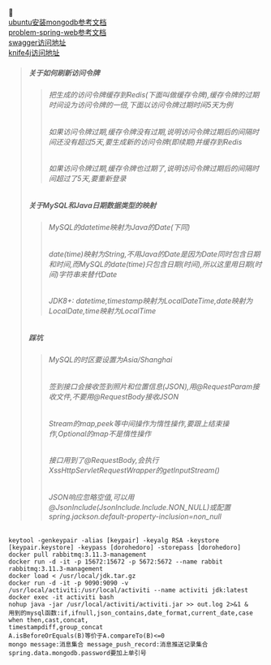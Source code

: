 :beers:  
[ubuntu安装mongodb参考文档](https://www.mongodb.com/docs/manual/tutorial/install-mongodb-on-ubuntu)  
[problem-spring-web参考文档](https://github.com/zalando/problem-spring-web/tree/main/problem-spring-web)  
[swagger访问地址](http://localhost:30000/oa/swagger-ui.html)  
[knife4j访问地址](http://localhost:30000/oa/doc.html)
> ##### 关于如何刷新访问令牌
>> ###### 把生成的访问令牌缓存到Redis(下面叫做缓存令牌),缓存令牌的过期时间设为访问令牌的一倍,下面以访问令牌过期时间5天为例
>> ###### 如果访问令牌过期,缓存令牌没有过期,说明访问令牌过期后的间隔时间还没有超过5天,要生成新的访问令牌(即续期)并缓存到Redis
>> ###### 如果访问令牌过期,缓存令牌也过期了,说明访问令牌过期后的间隔时间超过了5天,要重新登录
> ##### 关于MySQL和Java日期数据类型的映射
>> ###### MySQL的datetime映射为Java的Date(下同)
>> ###### date(time)映射为String,不用Java的Date是因为Date同时包含日期和时间,而MySQL的date(time)只包含日期(时间),所以这里用日期(时间)字符串来替代Date
>> ###### JDK8+: datetime,timestamp映射为LocalDateTime,date映射为LocalDate,time映射为LocalTime
> ##### 踩坑
>> ###### MySQL的时区要设置为Asia/Shanghai
>> ###### 签到接口会接收签到照片和位置信息(JSON),用@RequestParam接收文件,不要用@RequestBody接收JSON
>> ###### Stream的map,peek等中间操作为惰性操作,要跟上结束操作,Optional的map不是惰性操作
>> ###### 接口用到了@RequestBody,会执行XssHttpServletRequestWrapper的getInputStream()
>> ###### JSON响应忽略空值,可以用@JsonInclude(JsonInclude.Include.NON_NULL)或配置spring.jackson.default-property-inclusion=non_null
`keytool -genkeypair -alias [keypair] -keyalg RSA -keystore [keypair.keystore] -keypass [dorohedoro] -storepass [dorohedoro]`  
`docker pull rabbitmq:3.11.3-management`  
`docker run -d -it -p 15672:15672 -p 5672:5672 --name rabbit rabbitmq:3.11.3-management`  
`docker load < /usr/local/jdk.tar.gz`  
`docker run -d -it -p 9090:9090 -v /usr/local/activiti:/usr/local/activiti --name activiti jdk:latest`  
`docker exec -it activiti bash`  
`nohup java -jar /usr/local/activiti/activiti.jar >> out.log 2>&1 &`  
`用到的mysql函数:if,ifnull,json_contains,date_format,current_date,case when then,cast,concat,`  
`timestampdiff,group_concat`  
`A.isBeforeOrEquals(B)等价于A.compareTo(B)<=0`  
`mongo message:消息集合 message_push_record:消息推送记录集合`  
`spring.data.mongodb.password要加上单引号`